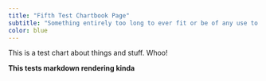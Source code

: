 ```yaml
---
title: "Fifth Test Chartbook Page"
subtitle: "Something entirely too long to ever fit or be of any use to anyone ever"
color: blue
---
```

This is a test chart about things and stuff. Whoo!

**This tests markdown rendering kinda**
